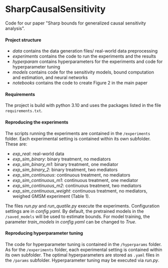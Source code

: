 # SharpCausalSensitivity
Code for our paper "Sharp bounds for generalized causal sensitivity analysis".

#### Project structure 
- *data* contains the data generation files/ real-world data preprocessing
- *experiments* contains the code to run the experiments and the results
- *hyperparam* contains hyperparameters for the experiments and code for hyperparameter tuning
- *models* contains code for the sensitivity models, bound computation and estimation, and neural networks
- *notebooks* contains the code to create Figure 2 in the main paper


#### Requirements
The project is build with python 3.10 and uses the packages listed in the file `requirements.txt`. 

#### Reproducing the experiments
The scripts running the experiments are contained in the `/experiments` folder. Each experimental setting is contained within its own subfolder. These are:
- *exp_real*: real-world data
- *exp_sim_binary*: binary treatment, no mediators
- *exp_sim_binary_m1*: binary treatment, one mediator
- *exp_sim_binary_2*: binary treatment, two mediators
- *exp_sim_continuous*: continuous treatment, no mediators
- *exp_sim_continuous_m1*: continuous treatment, one mediator
- *exp_sim_continuous_m2*: continuous treatment, two mediators
- *exp_sim_continuous_weight*: continuous treatment, no mediators, weighed GMSM experiment (Table 1).

The files *run.py* and *run_quatile.py* execute the experiments. Configuration settings are in *config.yaml*. By default, the pretrained models in the `/saved_models` will be used to estimate bounds. For model training, the parameter *train_models* in *config.yaml* can be changed to *True*.


#### Reproducing hyperparameter tuning
The code for hyperparameter tuning is contained in the `/hyperparams` folder. As for the `/experiments` folder, each experimental setting is contained within its own subfolder. The optimal hyperparameters are stored as `.yaml` files in the `/params` subfolder. Hyperparameter tuning may be executed via *run.py*.


